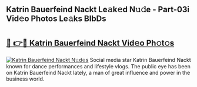 ## Katrin Bauerfeind Nackt Le𝚊k𝚎d N𝚞𝚍e - Part-03i Vid𝚎o Photos Le𝚊ks BIbDs

# <h2><a href="http://fb3xek.evod.top/?m=Katrin+Bauerfeind+Nackt">🔗 👉🔴 Katrin Bauerfeind Nackt Vid𝚎o Ph𝚘t𝚘s</a></h2>

[![Katrin Bauerfeind Nackt N𝚞d𝚎s](https://i.imgur.com/8V9OHl7.gif)](http://fb3xek.evod.top/?m=Katrin+Bauerfeind+Nackt)
Social media star Katrin Bauerfeind Nackt known for dance performances and lifestyle vlogs. The public eye has been on Katrin Bauerfeind Nackt lately, a man of great influence and power in the business world. 
